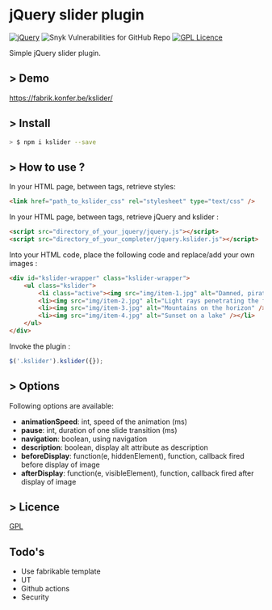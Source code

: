 # jQuery slider plugin

[![jQuery](https://img.shields.io/badge/jQuery-3.5.0-blue)](https://jquery.com/)
![Snyk Vulnerabilities for GitHub Repo](https://img.shields.io/snyk/vulnerabilities/github/steve-lebleu/kslider)
[![GPL Licence](https://badges.frapsoft.com/os/gpl/gpl.svg?v=103)](https://opensource.org/licenses/gpl-license.php)

Simple jQuery slider plugin.
        
## > Demo

https://fabrik.konfer.be/kslider/

## > Install

``` bash 
> $ npm i kslider --save
```
## > How to use ?

In your HTML page, between <head> tags, retrieve styles:

``` html 
<link href="path_to_kslider_css" rel="stylesheet" type="text/css" />
```

In your HTML page, between <head> tags, retrieve jQuery and kslider :

``` html 
<script src="directory_of_your_jquery/jquery.js"></script>
<script src="directory_of_your_completer/jquery.kslider.js"></script>
```

Into your HTML code, place the following code and replace/add your own images :

``` html 
<div id="kslider-wrapper" class="kslider-wrapper">
    <ul class="kslider">
        <li class="active"><img src="img/item-1.jpg" alt="Damned, pirates are in the square" /></li>
        <li><img src="img/item-2.jpg" alt="Light rays penetrating the forest" /></li>
        <li><img src="img/item-3.jpg" alt="Mountains on the horizon" /></li>
        <li><img src="img/item-4.jpg" alt="Sunset on a lake" /></li>
    </ul>
</div>
```
 
Invoke the plugin :

``` javascript
$('.kslider').kslider({});
```

## > Options

Following options are available:

* **animationSpeed**: int, speed of the animation (ms)
* **pause**: int, duration of one slide transition (ms)
* **navigation**: boolean, using navigation
* **description**: boolean, display alt attribute as description
* **beforeDisplay**: function(e, hiddenElement), function, callback fired before display of image
* **afterDisplay**: function(e, visibleElement), function, callback fired after display of image
                
## > Licence

[GPL](https://opensource.org/licenses/gpl-license.php())

## Todo's

- Use fabrikable template
- UT
- Github actions
- Security